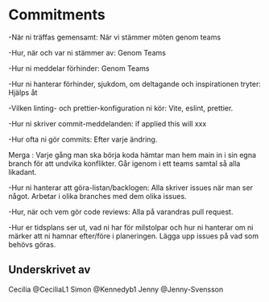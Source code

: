 # Commitments

  -När ni träffas gemensamt:
  När vi stämmer möten genom teams

  -Hur, när och var ni stämmer av:
  Genom Teams

  -Hur ni meddelar förhinder:
  Genom Teams

  -Hur ni hanterar förhinder, sjukdom, om deltagande och inspirationen tryter:
  Hjälps åt

  -Vilken linting- och prettier-konfiguration ni kör:
Vite, eslint, prettier.

  -Hur ni skriver commit-meddelanden:
  if applied this will xxx

  -Hur ofta ni gör commits:
  Efter varje ändring. 
  
  Merga :
  Varje gång man ska börja koda hämtar man hem main in i sin egna branch för att undvika konflikter.
  Går igenom i ett teams samtal så alla likadant. 

  -Hur ni hanterar att göra-listan/backlogen:
  Alla skriver issues när man ser något. Arbetar i olika branches med dem olika issues.

  -Hur, när och vem gör code reviews:
  Alla på varandras pull request.

  -Hur er tidsplans ser ut, vad ni har för milstolpar och hur ni hanterar om ni märker att ni hamnar efter/före i planeringen.
  Lägga upp issues på vad som behövs göras.


## Underskrivet av
 Cecilia @CeciliaL1
 Simon @Kennedyb1
 Jenny @Jenny-Svensson
